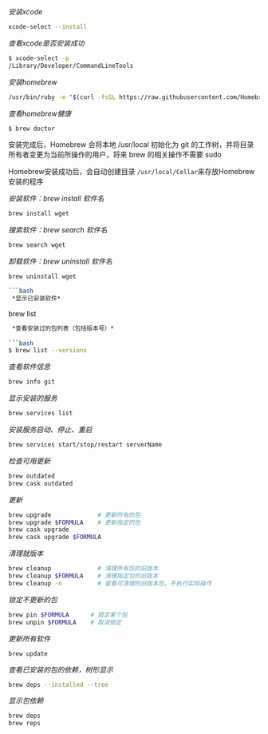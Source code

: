 



*安装xcode*

```bash
xcode-select --install
```

*查看xcode是否安装成功*

```bash
$ xcode-select -p
/Library/Developer/CommandLineTools
```

*安装homebrew*

```bash
/usr/bin/ruby -e "$(curl -fsSL https://raw.githubusercontent.com/Homebrew/install/master/install)"
```

*查看homebrew健康*

```bash
$ brew doctor  	
```

安装完成后，Homebrew 会将本地 /usr/local 初始化为 git 的工作树，并将目录所有者变更为当前所操作的用户，将来 brew 的相关操作不需要 sudo 

Homebrew安装成功后，会自动创建目录 `/usr/local/Cellar`来存放Homebrew安装的程序

 *安装软件：brew install 软件名*

```bash
brew install wget
```

 *搜索软件：brew search 软件名*
```bash
brew search wget
```

 *卸载软件：brew uninstall 软件名*
```bash
brew uninstall wget

​```bash
 *显示已安装软件*
```
brew list

```bash
 *查看安装过的包列表（包括版本号）*
 
​```bash
$ brew list --versions  
```

 *查看软件信息*

```bash
brew info git
```

 *显示安装的服务*

```bash
brew services list
```
 *安装服务启动、停止、重启*
```bash
brew services start/stop/restart serverName
```

*检查可用更新*

```bash
brew outdated
brew cask outdated
```

*更新*

```bash
brew upgrade             # 更新所有的包
brew upgrade $FORMULA    # 更新指定的包	
brew cask upgrade
brew cask upgrade $FORMULA
```

*清理就版本*

```bash
brew cleanup             # 清理所有包的旧版本
brew cleanup $FORMULA    # 清理指定包的旧版本
brew cleanup -n          # 查看可清理的旧版本包，不执行实际操作
```

*锁定不更新的包*

```bash
brew pin $FORMULA      # 锁定某个包
brew unpin $FORMULA    # 取消锁定
```

 *更新所有软件*

```
brew update
```

*查看已安装的包的依赖，树形显示*

```bash
brew deps --installed --tree 	
```
*显示包依赖*

```bash
brew deps
brew reps
```


